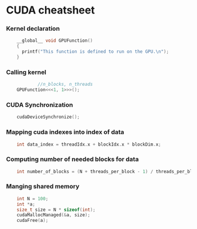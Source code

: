# CUDA cheatsheet

### Kernel declaration
``` cpp
	__global__ void GPUFunction()
	{
	  printf("This function is defined to run on the GPU.\n");
	}
```
### Calling kernel
```cpp
			//n_blocks, n_threads
	GPUFunction<<<1, 1>>>();
```

### CUDA Synchronization
```cpp
	cudaDeviceSynchronize();
```

### Mapping cuda indexes into index of data
``` cpp
	int data_index = threadIdx.x + blockIdx.x * blockDim.x;
```

### Computing number of needed blocks for data
``` cpp
	int number_of_blocks = (N + threads_per_block - 1) / threads_per_block;
```

### Manging shared memory
``` cpp
	int N = 100;
	int *a;
	size_t size = N * sizeof(int);
	cudaMallocManaged(&a, size);
	cudaFree(a);
```